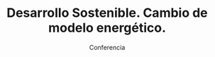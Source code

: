 ---
layout: post
title: "Desarrollo Sostenible. Cambio de modelo
energético."
subtitle: "Conferencia"
background: "/img/posts/bg-molina.jpg"
eventdate: 2019-03-08 08:00:00 +0100
placeName: "IES Eduardo Linares"
placeMapsUrl: https://www.google.es/maps/place/IES+Eduardo+Linares+Lumeras/@38.0476469,-1.2068282,17z/data=!3m1!4b1!4m5!3m4!1s0xd6478ab67e52731:0x904bb1f63a013d6d!8m2!3d38.0476469!4d-1.2046395
category: "local"
tags: "molina"
speakers:
  - name: "Emilio Ballester"
---